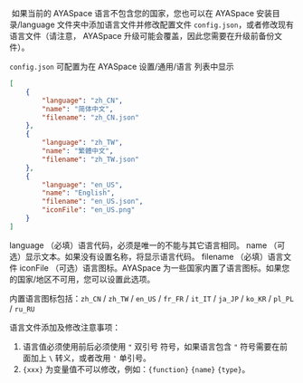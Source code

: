 ​	如果当前的 AYASpace 语言不包含您的国家，您也可以在 AYASpace 安装目录/language 文件夹中添加语言文件并修改配置文件 `config.json`，或者修改现有语言文件（请注意， AYASpace 升级可能会覆盖，因此您需要在升级前备份文件）。



`config.json` 可配置为在 AYASpace 设置/通用/语言 列表中显示

```json
[
    {
        "language": "zh_CN",
        "name": "简体中文",
        "filename": "zh_CN.json"
    },
    {
        "language": "zh_TW",
        "name": "繁體中文",
        "filename": "zh_TW.json"
    },
    {
        "language": "en_US",
        "name": "English",
        "filename": "en_US.json",
        "iconFile": "en_US.png"
    }
]
```
language （必填）语言代码，必须是唯一的不能与其它语言相同。
name       （可选）显示文本。如果没有设置名称，将显示语言代码。
filename （必填）语言文件
iconFile   （可选）语言图标。AYASpace 为一些国家内置了语言图标。如果您的国家/地区不可用，您可以设置此选项。

内置语言图标包括：`zh_CN` / `zh_TW` / `en_US` / `fr_FR` / `it_IT` / `ja_JP` / `ko_KR` / `pl_PL` / `ru_RU`



语言文件添加及修改注意事项：

1.  语言值必须使用前后必须使用 `"` 双引号 符号，如果语言包含 `"` 符号需要在前面加上 ` \ ` 转义，或者改用 `'` 单引号。
2.  `{xxx}` 为变量值不可以修改，例如：`{function}` `{name}` `{type}`。
